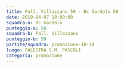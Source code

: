 ```yaml
---
title: Pall. Villazzano 59 - Bc Gardolo 58
date: 2019-04-07 18:00:00
squadra-a: Bc Gardolo
punteggio-a: 58
squadra-b: Pall. Villazzano
punteggio-b: 59
partite/squadra: promozione-18-19
luogo: PALESTRA S.M. PASCOLI
categoria: promozione
---
```

